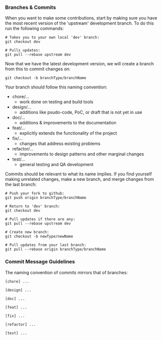 ### Branches & Commits

When you want to make some contributions, start by making sure you have the most recent version of the 'upstream' development branch. To do this run the following commands:
```
# Takes you to your own local 'dev' branch:
git checkout dev

# Pulls updates:
git pull --rebase upstream dev
```

Now that we have the latest development version, we will create a branch from this to commit changes on:
```
git checkout -b branchType/branchName
```

Your branch should follow this naming convention:

* chore/...
    - work done on testing and build tools
* design/...
    - additions like psudo-code, PoC, or draft that is not yet in use
* doc/...
    - additions & improvements to the documentation
* feat/...
    - explicitly extends the functionality of the project
* fix/...
    - changes that address existing problems
* refactor/...
    - improvements to design patterns and other marginal changes
* test/...
    - general testing and QA development

Commits should be relevant to what its name implies. If you find yourself making unrelated changes, make a new branch, and merge changes from the last branch:
```
# Push your fork to github:
git push origin branchType/branchName

# Return to 'dev' branch:
git checkout dev

# Pull updates if there are any:
git pull --rebase upstream dev

# Create new branch:
git checkout -b newType/newName

# Pull updates from your last branch:
git pull --rebase origin branchType/branchName
```

### Commit Message Guidelines

The naming convention of commits mirrors that of branches:
```
[chore] ...

[design] ...

[doc] ...

[feat] ...

[fix] ...

[refactor] ...

[test] ...
```
